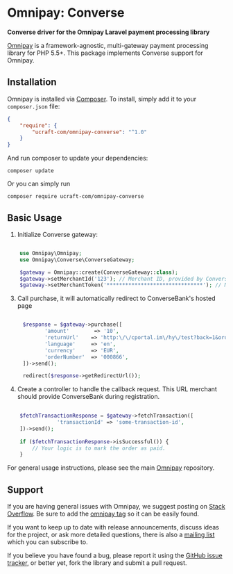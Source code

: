 # Omnipay: Converse

**Converse driver for the Omnipay Laravel payment processing library**


[Omnipay](https://github.com/thephpleague/omnipay) is a framework-agnostic, multi-gateway payment
processing library for PHP 5.5+. This package implements Converse support for Omnipay.

## Installation

Omnipay is installed via [Composer](http://getcomposer.org/). To install, simply add it
to your `composer.json` file:

```json
{
    "require": {
        "ucraft-com/omnipay-converse": "^1.0"
    }
}
```

And run composer to update your dependencies:

    composer update

Or you can simply run

    composer require ucraft-com/omnipay-converse

## Basic Usage

1. Initialize Converse gateway:

```php

    use Omnipay\Omnipay;
    use Omnipay\Converse\ConverseGateway;

    $gateway = Omnipay::create(ConverseGateway::class);
    $gateway->setMerchantId('123'); // Merchant ID, provided by ConverseBank
    $gateway->setMerchantToken('*******************************'); // Merchant password, provided by ConverseBank

```

3. Call purchase, it will automatically redirect to ConverseBank's hosted page

```php

     $response = $gateway->purchase([
            'amount'        => '10',
            'returnUrl'    => 'http:\/\/cportal.im\/hy\/test?back=1&order_number=1',
            'language'     => 'en',
            'currency'     => 'EUR',
            'orderNumber'  => '000866',
     ])->send();

     redirect($response->getRedirectUrl());

```

4. Create a controller to handle the callback request. This URL merchant should provide ConverseBank during registration.

```php
    
    $fetchTransactionResponse = $gateway->fetchTransaction([
                'transactionId' => 'some-transaction-id',
    ])->send();
    
    if ($fetchTransactionResponse->isSuccessful()) {
        // Your logic is to mark the order as paid.
    }

```

For general usage instructions, please see the main [Omnipay](https://github.com/thephpleague/omnipay)
repository.

## Support

If you are having general issues with Omnipay, we suggest posting on
[Stack Overflow](http://stackoverflow.com/). Be sure to add the
[omnipay tag](http://stackoverflow.com/questions/tagged/omnipay) so it can be easily found.

If you want to keep up to date with release announcements, discuss ideas for the project,
or ask more detailed questions, there is also a [mailing list](https://groups.google.com/forum/#!forum/omnipay) which
you can subscribe to.

If you believe you have found a bug, please report it using the [GitHub issue tracker](https://github.com/ucraft-com/omnipay-converse/issues),
or better yet, fork the library and submit a pull request.

